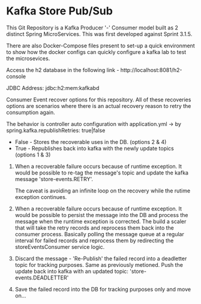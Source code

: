 # Kafka Store Pub/Sub

This Git Repository is a Kafka Producer '-' Consumer model built as 2 distinct Spring MicroServices. This was first developed against Sprint 3.1.5.

There are also Docker-Compose files present to set-up a quick environment to show how the docker configs can quickly configure a kafka lab to test the microsevices.

Access the h2 database in the following link - http://localhost:8081/h2-console

JDBC Address: jdbc:h2:mem:kafkabd

Consumer Event recover options for this repository. All of these recoveries options are scenarios where there
is an actual recovery reason to retry the consumption again.

The behavior is controller auto configuration with application.yml -> by spring.kafka.republishRetries: true|false

   - False - Stores the recoverable uses in the DB. (options 2 & 4)
   - True - Republishes back into kafka with the newly update topics (options 1 & 3)

1) When a recoverable failure occurs because of runtime exception. It would be possible to re-tag the message's topic and update the kafka message 'store-events.RETRY'.

   The caveat is avoiding an infinite loop on the recovery while the rutime exception continues.

1) When a recoverable failure occurs because of runtime exception. It would be possible to persist the message into the DB and process the message when the runtime exception is corrected. The build a scaler that will take the retry records and reprocess them back into the consumer process. Basically polling the message queue at a regular interval for failed records and reprocess them by redirecting the storeEventsConsumer service logic.

1) Discard the message - 'Re-Publish' the failed record into a deadletter topic for tracking purposes. Same as previously metioned. Push the update back into kafka with an updated topic: 'store-events.DEADLETTER'

1) Save the failed record into the DB for tracking purposes only and move on...
